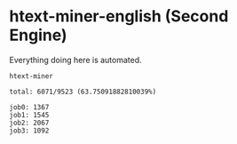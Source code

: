 # htext-miner-english (Second Engine)

Everything doing here is automated.

```
htext-miner

total: 6071/9523 (63.75091882810039%)

job0: 1367
job1: 1545
job2: 2067
job3: 1092
```